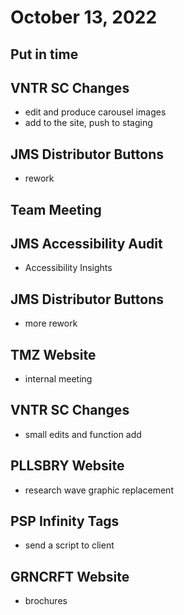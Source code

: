 # October 13, 2022

## Put in time

## VNTR SC Changes
- edit and produce carousel images
- add to the site, push to staging

## JMS Distributor Buttons
- rework

## Team Meeting

## JMS Accessibility Audit
- Accessibility Insights

## JMS Distributor Buttons
- more rework

## TMZ Website
- internal meeting

## VNTR SC Changes
- small edits and function add

## PLLSBRY Website
- research wave graphic replacement

## PSP Infinity Tags
- send a script to client

## GRNCRFT Website
- brochures

